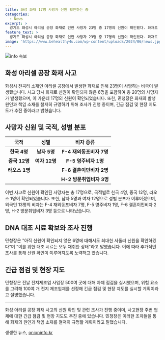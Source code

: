 ```yaml
---
title: 화성 화재 17명 사망자 신원 확인하는 중
categories:
  - News
excerpt: >
  경기도 화성시 아리셀 공장 화재로 인한 사망자 23명 중 17명의 신원이 확인됐다. 화재로 국적별로 4명 한국인, 12명 중국인, 1명 라오스인 등이 사망했다. 아직 신원 확인이 안 된 6명에 대한 DNA 대조 시료는 확보됐다. 관련된 업체에 대한 책임 소재를 밝히기 위해 경찰과 고용노동청이 함께 조사 중이며, 전지제조업체에 대한 긴급 점검 계획이 마련됐다.
feature_text: >
  경기도 화성시 아리셀 공장 화재로 인한 사망자 23명 중 17명의 신원이 확인됐다. 화재로 국적별로 4명 한국인, 12명 중국인, 1명 라오스인 등이 사망했다. 아직 신원 확인이 안 된 6명에 대한 DNA 대조 시료는 확보됐다. 관련된 업체에 대한 책임 소재를 밝히기 위해 경찰과 고용노동청이 함께 조사 중이며, 전지제조업체에 대한 긴급 점검 계획이 마련됐다.
image: 'https://www.behealthy4u.com/wp-content/uploads/2024/06/news.jpg'
---
```


<p><img src="https://www.behealthy4u.com/wp-content/uploads/2024/06/news.jpg" alt="info 속보" /></p>

<h2 data-ke-size="size26">화성 아리셀 공장 화재 사고</h2>

<p data-ke-size="size16">화성시 전곡리 소재인 아리셀 공장에서 발생한 화재로 인해 23명이 사망하는 비극이 발생했습니다. 사고 당시 화재로 신원이 확인되지 않은 6명을 포함하여 총 20명의 사망자가 발생했으며, 이 가운데 17명의 신원이 확인되었습니다. 또한, 민청장은 화재의 발생 원인과 책임 소재를 철저히 규명하기 위해 조사가 진행 중이며, 긴급 점검 및 현장 지도도가 추진 중이라고 밝혔습니다.</p>

<h2 data-ke-size="size24">사망자 신원 및 국적, 성별 분포</h2>

<table>
    <thead>
        <tr>
            <th>국적</th>
            <th>성별</th>
            <th>비자 종류</th>
        </tr>
    </thead>
    <tbody>
        <tr>
            <td style="text-align: center; height: 17px;"><b>한국 4명</b></td>
            <td style="text-align: center; height: 17px;"><b>남자 5명</b></td>
            <td style="text-align: center; height: 17px;"><b>F-4 재외동포비자 7명</b></td>
        </tr>
        <tr>
            <td style="text-align: center; height: 17px;"><b>중국 12명</b></td>
            <td style="text-align: center; height: 17px;"><b>여자 12명</b></td>
            <td style="text-align: center; height: 17px;"><b>F-5 영주비자 1명</b></td>
        </tr>
        <tr>
            <td style="text-align: center; height: 17px;"><b>라오스 1명</b></td>
            <td style="text-align: center; height: 17px;"><b>&nbsp;</b></td>
            <td style="text-align: center; height: 17px;"><b>F-6 결혼이민비자 2명</b></td>
        </tr>
        <tr>
            <td style="text-align: center; height: 17px;"><b>&nbsp;</b></td>
            <td style="text-align: center; height: 17px;"><b>&nbsp;</b></td>
            <td style="text-align: center; height: 17px;"><b>H-2 방문취업비자 3명</b></td>
        </tr>
    </tbody>
</table>

<p data-ke-size="size16">이번 사고로 신원이 확인된 사망자는 총 17명으로, 국적별로 한국 4명, 중국 12명, 라오스 1명이 확인되었습니다. 또한, 남자 5명과 여자 12명으로 성별 분포가 이루어졌으며, 외국인 13명의 비자는 F-4 재외동포비자 7명, F-5 영주비자 1명, F-6 결혼이민비자 2명, H-2 방문취업비자 3명 등으로 나타났습니다.</p>

<h2 data-ke-size="size24">DNA 대조 시료 확보와 조사 진행</h2>

<p data-ke-size="size16">민청장은 "아직 신원이 확인되지 않은 6명에 대해서도 최대한 서둘러 신원을 확인하겠다"며 "이를 위한 대조 시료는 모두 채취한 상태"라고 말했습니다. 이에 따라 추가적인 조사를 통해 신원 확인이 이루어지도록 노력하고 있습니다.</p>

<h2 data-ke-size="size24">긴급 점검 및 현장 지도</h2>

<p data-ke-size="size16">민청장은 전날 전지제조업 사업장 500여 곳에 대해 자체 점검을 실시했으며, 위험 요소를 고려해 100여 개 전지 제조업체를 선정해 긴급 점검 및 현장 지도를 실시할 계획이라고 설명했습니다.</p>

<hr>

<p data-ke-size="size16">화성 아리셀 공장 화재 사고의 신원 확인 및 관련 조사가 진행 중이며, 사고현장 주변 업체에 대한 긴급 점검 및 현장 지도도 추진 중에 있습니다. 민청장은 이러한 조치들을 통해 화재의 원인과 책임 소재를 철저히 규명할 계획이라고 말했습니다.</p>
생생한 뉴스, <a href="https://onioninfo.kr" rel="dofollow">onioninfo.kr</a>


